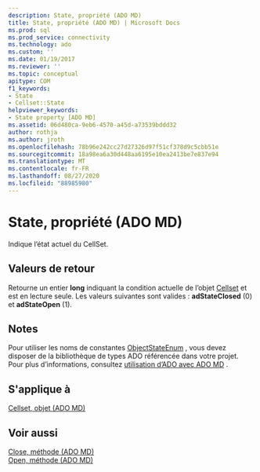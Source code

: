 ```yaml
---
description: State, propriété (ADO MD)
title: State, propriété (ADO MD) | Microsoft Docs
ms.prod: sql
ms.prod_service: connectivity
ms.technology: ado
ms.custom: ''
ms.date: 01/19/2017
ms.reviewer: ''
ms.topic: conceptual
apitype: COM
f1_keywords:
- State
- Cellset::State
helpviewer_keywords:
- State property [ADO MD]
ms.assetid: 06d480ca-9eb6-4570-a45d-a73539bddd32
author: rothja
ms.author: jroth
ms.openlocfilehash: 78b96e242cc27d27326d97f51cf378d9c5cbb51e
ms.sourcegitcommit: 18a98ea6a30d448aa6195e10ea2413be7e837e94
ms.translationtype: MT
ms.contentlocale: fr-FR
ms.lasthandoff: 08/27/2020
ms.locfileid: "88985980"
---
```

# <a name="state-property-ado-md"></a>State, propriété (ADO MD)
Indique l’état actuel du CellSet.  
  
## <a name="return-values"></a>Valeurs de retour  
 Retourne un entier **long** indiquant la condition actuelle de l’objet [Cellset](./cellset-object-ado-md.md) et est en lecture seule. Les valeurs suivantes sont valides : **adStateClosed** (0) et **adStateOpen** (1).  
  
## <a name="remarks"></a>Notes  
 Pour utiliser les noms de constantes [ObjectStateEnum](../ado-api/objectstateenum.md) , vous devez disposer de la bibliothèque de types ADO référencée dans votre projet. Pour plus d’informations, consultez [utilisation d’ADO avec ADO MD](../../guide/multidimensional/using-ado-with-ado-md.md) .  
  
## <a name="applies-to"></a>S'applique à  
 [Cellset, objet (ADO MD)](./cellset-object-ado-md.md)  
  
## <a name="see-also"></a>Voir aussi  
 [Close, méthode (ADO MD)](./close-method-ado-md.md)   
 [Open, méthode (ADO MD)](./open-method-ado-md.md)